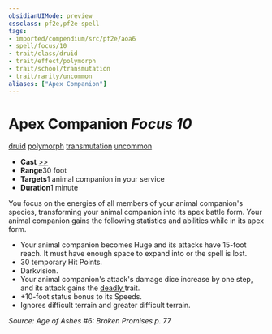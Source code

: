 ```yaml
---
obsidianUIMode: preview
cssclass: pf2e,pf2e-spell
tags:
- imported/compendium/src/pf2e/aoa6
- spell/focus/10
- trait/class/druid
- trait/effect/polymorph
- trait/school/transmutation
- trait/rarity/uncommon
aliases: ["Apex Companion"]
---
```

# Apex Companion *Focus 10*   
[druid](rules/traits/druid.md)  [polymorph](polymorph.md)  [transmutation](transmutation.md)  [uncommon](uncommon.md)  

- **Cast** [>>](chapter-9-playing-the-game.md#Actions "Two-Action") 
- **Range**30 foot
- **Targets**1 animal companion in your service
- **Duration**1 minute

You focus on the energies of all members of your animal companion's species, transforming your animal companion into its apex battle form. Your animal companion gains the following statistics and abilities while in its apex form.

- Your animal companion becomes Huge and its attacks have 15-foot reach. It must have enough space to expand into or the spell is lost.
- 30 temporary Hit Points.
- Darkvision.
- Your animal companion's attack's damage dice increase by one step, and its attack gains the [deadly <d12>](deadly.md) trait.
- +10-foot status bonus to its Speeds.
- Ignores difficult terrain and greater difficult terrain.

*Source: Age of Ashes #6: Broken Promises p. 77*